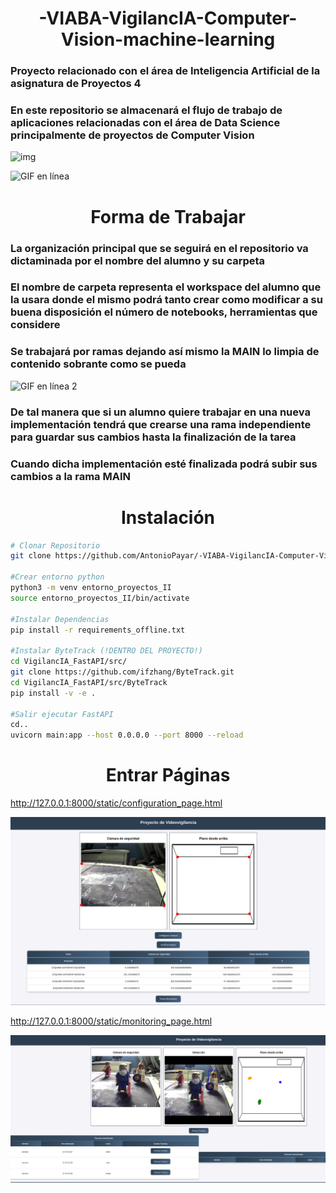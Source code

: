 <h1 style="text-align: center;">-VIABA-VigilancIA-Computer-Vision-machine-learning</h1>

### Proyecto relacionado con el área de Inteligencia Artificial de la asignatura de Proyectos 4

### En este repositorio se almacenará el flujo de trabajo de aplicaciones relacionadas con el área de Data Science principalmente de proyectos de Computer Vision

![img](https://theaisummer.com/static/32bde05b2ffccf127b8a89d76dddb57d/eea4a/yolo_app.jpg)

![GIF en línea](https://miro.medium.com/v2/resize:fit:1384/1*oAdmPo7ZxjkfcmTtOqbw1g.gif)

<h1 style="text-align: center;">Forma de Trabajar</h1>

### La organización principal que se seguirá en el repositorio va dictaminada por el nombre del alumno y su carpeta

### El nombre de carpeta representa el workspace del alumno que la usara donde el mismo podrá tanto crear como modificar a su buena disposición el número de notebooks, herramientas que considere

### Se trabajará por ramas dejando así mismo la MAIN lo limpia de contenido sobrante como se pueda


![GIF en línea 2](https://www.nobledesktop.com/image/gitresources/git-branches-merge.png)

### De tal manera que si un alumno quiere trabajar en una nueva implementación tendrá que crearse una rama independiente para guardar sus cambios hasta la finalización de la tarea

### Cuando dicha implementación esté finalizada podrá subir sus cambios a la rama MAIN

<h1 style="text-align: center;">Instalación</h1>

```bash
# Clonar Repositorio
git clone https://github.com/AntonioPayar/-VIABA-VigilancIA-Computer-Vision-machine-learning.git

#Crear entorno python
python3 -m venv entorno_proyectos_II
source entorno_proyectos_II/bin/activate

#Instalar Dependencias
pip install -r requirements_offline.txt

#Instalar ByteTrack (!DENTRO DEL PROYECTO!)
cd VigilancIA_FastAPI/src/
git clone https://github.com/ifzhang/ByteTrack.git
cd VigilancIA_FastAPI/src/ByteTrack
pip install -v -e .

#Salir ejecutar FastAPI
cd..
uvicorn main:app --host 0.0.0.0 --port 8000 --reload

```
<h1 style="text-align: center;">Entrar Páginas</h1>

http://127.0.0.1:8000/static/configuration_page.html

![alt text](imgs/image-1.png)

http://127.0.0.1:8000/static/monitoring_page.html

![alt text](imgs/image.png)

